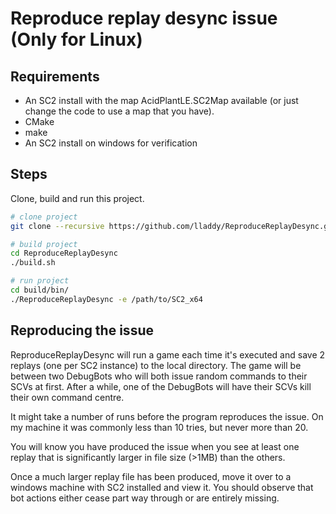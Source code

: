 # Reproduce replay desync issue (Only for Linux)
## Requirements
- An SC2 install with the map AcidPlantLE.SC2Map available (or just change the code to use a map that you have).
- CMake
- make
- An SC2 install on windows for verification 
## Steps
Clone, build and run this project.
```bash
# clone project
git clone --recursive https://github.com/lladdy/ReproduceReplayDesync.git

# build project
cd ReproduceReplayDesync
./build.sh

# run project
cd build/bin/
./ReproduceReplayDesync -e /path/to/SC2_x64
```
## Reproducing the issue
ReproduceReplayDesync will run a game each time it's executed and save 2 replays (one per SC2 instance) to the local directory.
The game will be between two DebugBots who will both issue random commands to their SCVs at first. After a while, one of the DebugBots will have their SCVs kill their own command centre.

It might take a number of runs before the program reproduces the issue.
On my machine it was commonly less than 10 tries, but never more than 20.

You will know you have produced the issue when you see at least one replay that is significantly larger in file size (>1MB) than the others.

Once a much larger replay file has been produced, move it over to a windows machine with SC2 installed and view it. You should observe that bot actions either cease part way through or are entirely missing.
